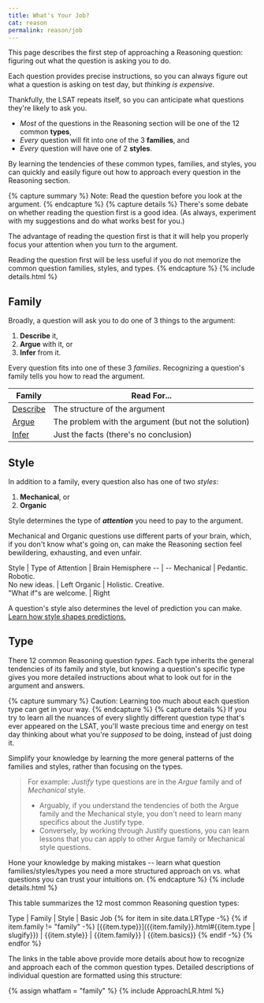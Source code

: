 ```yaml
---
title: What's Your Job?
cat: reason
permalink: reason/job
---
```


This page describes the first step of approaching a Reasoning question: figuring out what the question is asking you to do.

Each question provides precise instructions, so you can always figure out what a question is asking on test day, but *thinking is expensive*.

Thankfully, the LSAT repeats itself, so you can anticipate what questions they're likely to ask you.
- *Most* of the questions in the Reasoning section will be one of the 12 common **types**, 
- *Every* question will fit into one of the 3 **families**, and 
- *Every* question will have one of 2 **styles**. 

By learning the tendencies of these common types, families, and styles, you can quickly and easily figure out how to approach every question in the Reasoning section.

{% capture summary %}
Note: Read the question before you look at the argument.
{% endcapture %}
{% capture details %}
There's some debate on whether reading the question first is a good idea. (As always, experiment with my suggestions and do what works best for you.)

The advantage of reading the question first is that it will help you properly focus your attention when you turn to the argument.

Reading the question first will be less useful if you do not memorize the common question families, styles, and types.
{% endcapture %}
{% include details.html %}

## Family

Broadly, a question will ask you to do one of 3 things to the argument:

1. **Describe** it, 
2. **Argue** with it, or 
3. **Infer** from it.

Every question fits into one of these 3 *families*. Recognizing a question's family tells you how to read the argument.

Family | Read For...
-- | --
[Describe][describe] | The structure of the argument
[Argue][argue] | The problem with the argument (but not the solution)
[Infer][infer] | Just the facts (there's no conclusion)

## Style

In addition to a family, every question also has one of two *styles*:

1. **Mechanical**, or
2. **Organic**

Style determines the type of ***attention*** you need to pay to the argument. 

Mechanical and Organic questions use different parts of your brain, which, if you don't know what's going on, can make the Reasoning section feel bewildering, exhausting, and even unfair.

Style | Type of Attention | Brain Hemisphere
-- | --
Mechanical | Pedantic. Robotic. <br>No new ideas. | Left
Organic | Holistic. Creative. <br>"What if"s are welcome. | Right

A question's style also determines the level of prediction you can make. [Learn how style shapes predictions.][predict]

## Type

There 12 common Reasoning question *types*. Each type inherits the general tendencies of its family and style, but knowing a question's specific type gives you more detailed instructions about what to look out for in the argument and answers.

{% capture summary %}
Caution: Learning too much about each question type can get in your way.
{% endcapture %}
{% capture details %}
If you try to learn all the nuances of every slightly different question type that's ever appeared on the LSAT, you'll waste precious time and energy on test day thinking about what you're *supposed* to be doing, instead of just doing it.

Simplify your knowledge by learning the more general patterns of the families and styles, rather than focusing on the types.

> For example: *Justify* type questions are in the *Argue* family and of *Mechanical* style. 
> - Arguably, if you understand the tendencies of both the Argue family and the Mechanical style, you don't need to learn many specifics about the Justify type. 
> - Conversely, by working through Justify questions, you can learn lessons that you can apply to other Argue family or Mechanical style questions.

Hone your knowledge by making mistakes -- learn what question families/styles/types you need a more structured approach on vs. what questions you can trust your intuitions on.
{% endcapture %}
{% include details.html %}

This table summarizes the 12 most common Reasoning question types:

Type | Family | Style | Basic Job
{% for item in site.data.LRType -%}
{% if item.family != "family" -%}
[{{item.type}}]({{item.family}}.html#{{item.type | slugify}}) | {{item.style}} | {{item.family}} | {{item.basics}}
{% endif -%}
{% endfor %}

The links in the table above provide more details about how to recognize and approach each of the common question types. Detailed descriptions of individual question are formatted using this structure:

{% assign whatfam = "family" %}
{% include ApproachLR.html %}

[describe]: describe.html
[argue]: argue.html
[infer]: infer.html
[specific]: predict.html#specific
[flex]: predict.html#flexible
[predict]: predict.html
